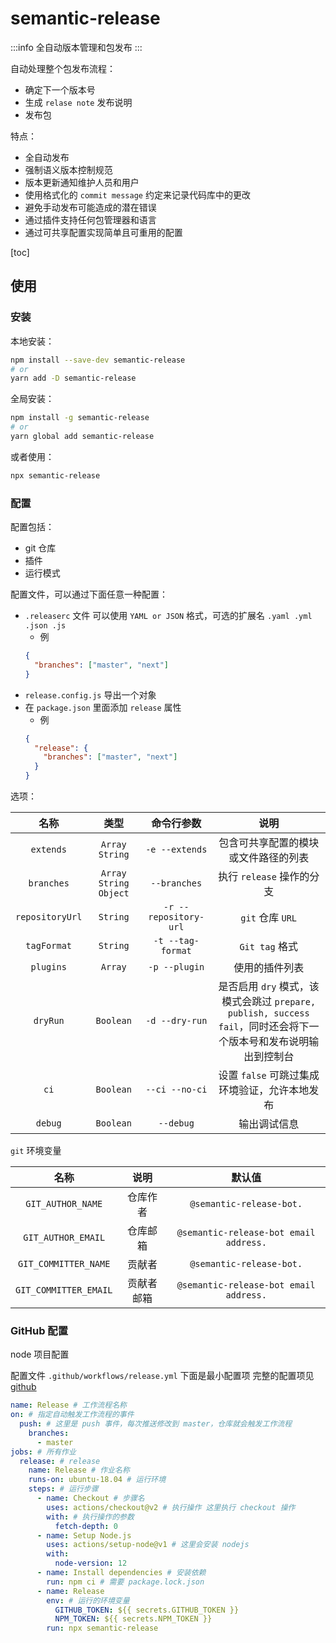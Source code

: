 # semantic-release

:::info
全自动版本管理和包发布
:::

自动处理整个包发布流程：

- 确定下一个版本号
- 生成 `relase note` 发布说明
- 发布包

特点：

- 全自动发布
- 强制语义版本控制规范
- 版本更新通知维护人员和用户
- 使用格式化的 `commit message` 约定来记录代码库中的更改
- 避免手动发布可能造成的潜在错误
- 通过插件支持任何包管理器和语言
- 通过可共享配置实现简单且可重用的配置

[toc]

## 使用

### 安装

本地安装：

```bash
npm install --save-dev semantic-release
# or
yarn add -D semantic-release
```

全局安装：

```bash
npm install -g semantic-release
# or
yarn global add semantic-release
```

或者使用：

```bash
npx semantic-release
```

### 配置

配置包括：

- git 仓库
- 插件
- 运行模式

配置文件，可以通过下面任意一种配置：

- `.releaserc` 文件 可以使用 `YAML or JSON` 格式，可选的扩展名 `.yaml .yml .json .js`
  - 例
  ```json
  {
    "branches": ["master", "next"]
  }
  ```
- `release.config.js` 导出一个对象
- 在 `package.json` 里面添加 `release` 属性
  - 例
  ```json
  {
    "release": {
      "branches": ["master", "next"]
    }
  }
  ```

选项：

|      名称       |         类型          |      命令行参数       |                                                       说明                                                       |
| :-------------: | :-------------------: | :-------------------: | :--------------------------------------------------------------------------------------------------------------: |
|    `extends`    |    `Array String`     |    `-e --extends`     |                                       包含可共享配置的模块或文件路径的列表                                       |
|   `branches`    | `Array String Object` |     `--branches`      |                                            执行 `release` 操作的分支                                             |
| `repositoryUrl` |       `String`        | `-r --repository-url` |                                                 `git` 仓库 `URL`                                                 |
|   `tagFormat`   |       `String`        |   `-t --tag-format`   |                                                  `Git tag` 格式                                                  |
|    `plugins`    |        `Array`        |     `-p --plugin`     |                                                  使用的插件列表                                                  |
|    `dryRun`     |       `Boolean`       |    `-d --dry-run`     | 是否启用 `dry` 模式，该模式会跳过 `prepare, publish, success fail`，同时还会将下一个版本号和发布说明输出到控制台 |
|      `ci`       |       `Boolean`       |    `--ci --no-ci`     |                                  设置 `false` 可跳过集成环境验证，允许本地发布                                   |
|     `debug`     |       `Boolean`       |       `--debug`       |                                                   输出调试信息                                                   |

`git` 环境变量

|         名称          |    说明    |                 默认值                 |
| :-------------------: | :--------: | :------------------------------------: |
|   `GIT_AUTHOR_NAME`   |  仓库作者  |        `@semantic-release-bot.`        |
|  `GIT_AUTHOR_EMAIL`   |  仓库邮箱  | `@semantic-release-bot email address.` |
| `GIT_COMMITTER_NAME`  |   贡献者   |        `@semantic-release-bot.`        |
| `GIT_COMMITTER_EMAIL` | 贡献者邮箱 | `@semantic-release-bot email address.` |

### GitHub 配置

node 项目配置

配置文件 `.github/workflows/release.yml` 下面是最小配置项
完整的配置项见 [github](https://docs.github.com/en/free-pro-team@latest/actions/learn-github-actions)

```yaml
name: Release # 工作流程名称
on: # 指定自动触发工作流程的事件
  push: # 这里是 push 事件，每次推送修改到 master，仓库就会触发工作流程
    branches:
      - master
jobs: # 所有作业
  release: # release
    name: Release # 作业名称
    runs-on: ubuntu-18.04 # 运行环境
    steps: # 运行步骤
      - name: Checkout # 步骤名
        uses: actions/checkout@v2 # 执行操作 这里执行 checkout 操作
        with: # 执行操作的参数
          fetch-depth: 0
      - name: Setup Node.js
        uses: actions/setup-node@v1 # 这里会安装 nodejs
        with:
          node-version: 12
      - name: Install dependencies # 安装依赖
        run: npm ci # 需要 package.lock.json
      - name: Release
        env: # 运行的环境变量
          GITHUB_TOKEN: ${{ secrets.GITHUB_TOKEN }}
          NPM_TOKEN: ${{ secrets.NPM_TOKEN }}
        run: npx semantic-release
```
